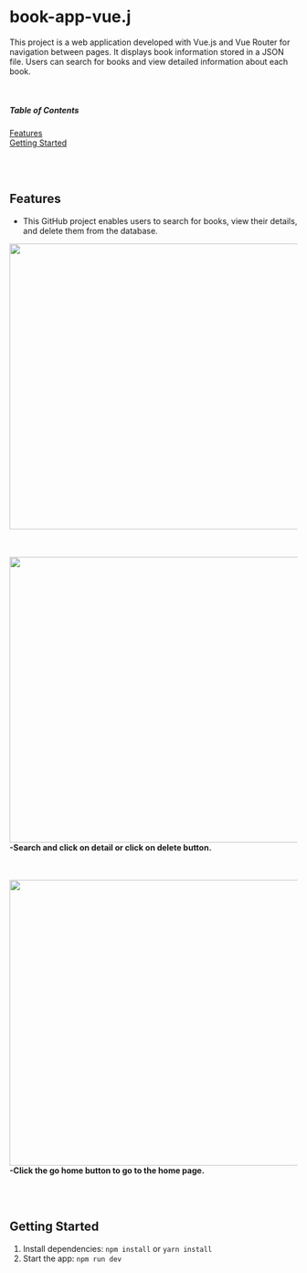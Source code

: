 # book-app-vue.j
This project is a web application developed with Vue.js and Vue Router for navigation between pages. It displays book information stored in a JSON file. Users can search for books and view detailed information about each book.

<br>

##### Table of Contents  
[Features](#features)  
[Getting Started](#getting-started)  

<br> <br>
<a name="features"></a>
## Features
- This GitHub project enables users to search for books, view their details, and delete them from the database.




<img src  ="https://github.com/sonaykara/number-of-characters-validate-js/assets/108528598/005d880e-53dd-4bf6-9402-b1e5d5d35e8a" width="1200" height="500">



<br><br>
<img margin-top = "25px" src =  "https://github.com/sonaykara/number-of-characters-validate-js/assets/108528598/43060663-d30c-4faf-abb4-e955b5b33fd1" width="1200" height = "500">
<br>
<strong>-Search and click on detail or click on delete button.</strong>

<br>

<br>
<img margin-top = "25px" src =  "https://github.com/sonaykara/number-of-characters-validate-js/assets/108528598/2d3074db-e7f7-45ff-b6fa-79ebdd07a57c" width="800" height = "500">
<br>
<strong>-Click the go home button to go to the home page.</strong>



<br> <br>
<a name="getting-started"></a>
## Getting Started
1. Install dependencies: `npm install` or `yarn install`
2. Start the app: `npm run dev`

